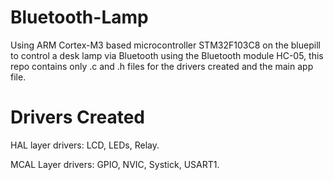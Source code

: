 # Bluetooth-Lamp
 Using ARM Cortex-M3 based microcontroller STM32F103C8 on the bluepill to control a desk lamp via Bluetooth using the Bluetooth module HC-05, this repo contains only .c and .h files for the drivers created and the main app file.
# Drivers Created
HAL layer drivers: LCD, LEDs, Relay.

MCAL Layer drivers: GPIO, NVIC, Systick, USART1.
